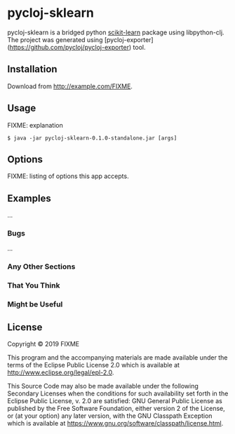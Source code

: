 # pycloj-sklearn

pycloj-sklearn is a bridged python [scikit-learn](https://scikit-learn.org/stable/) package using libpython-clj.
The project was generated using [pycloj-exporter] (https://github.com/pycloj/pycloj-exporter) tool. 

## Installation

Download from http://example.com/FIXME.

## Usage

FIXME: explanation

    $ java -jar pycloj-sklearn-0.1.0-standalone.jar [args]

## Options

FIXME: listing of options this app accepts.

## Examples

...

### Bugs

...

### Any Other Sections
### That You Think
### Might be Useful

## License

Copyright © 2019 FIXME

This program and the accompanying materials are made available under the
terms of the Eclipse Public License 2.0 which is available at
http://www.eclipse.org/legal/epl-2.0.

This Source Code may also be made available under the following Secondary
Licenses when the conditions for such availability set forth in the Eclipse
Public License, v. 2.0 are satisfied: GNU General Public License as published by
the Free Software Foundation, either version 2 of the License, or (at your
option) any later version, with the GNU Classpath Exception which is available
at https://www.gnu.org/software/classpath/license.html.
